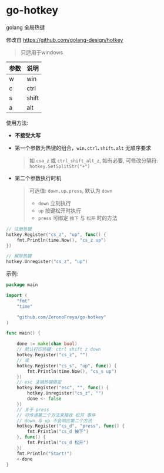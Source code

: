 # go-hotkey
golang 全局热键

修改自 https://github.com/golang-design/hotkey

> 只适用于windows

|  参数   | 说明  |
|  ----  | ----  |
| w  | win |
| c  | ctrl |
| s  | shift |
| a  | alt |

使用方法: 
* **不接受大写**

* 第一个参数为热键的组合，`win`､`ctrl`､`shift`､`alt` 无顺序要求
    > 如 `csa_z` 或 `ctrl_shift_alt_z`, 如有必要, 可修改分隔符: `hotkey.SetSplitStr("+")`
* 第二个参数执行时机
    > 可选值: `down`､`up`､`press`, 默认为 `down`
    >
    > * `down` 立刻执行
    > * `up` 按键松开时执行
    > * `press` 可绑定 `按下` 与 `松开` 时的方法

```go
// 注册热键
hotkey.Register("cs_z", "up", func() {
	fmt.Println(time.Now(), "cs_z up")
})

// 解除热键
hotkey.Unregister("cs_z", "up")
```


示例:

```go
package main

import (
	"fmt"
	"time"

	"github.com/ZeronoFreya/go-hotkey"
)

func main() {

	done := make(chan bool)
    // 默认打印热键: ctrl shift z down
	hotkey.Register("cs_z", "")
    // 或
	hotkey.Register("cs_s", "up", func() {
		fmt.Println(time.Now(), "cs_s up")
	})
    // esc 注销热键绑定
	hotkey.Register("esc", "", func() {
		hotkey.Unregister("cs_z", "")
		done <- false
	})
    // 关于 press
    // 可传递第二个方法来接收 松开 事件
    // down 与 up 不会响应第二个方法
    hotkey.Register("cs_d", "press", func() {
		fmt.Println("cs_d 按下")
	}, func() {
		fmt.Println("cs_d 松开")
	})
	fmt.Println("Start!")
	<-done
}

```